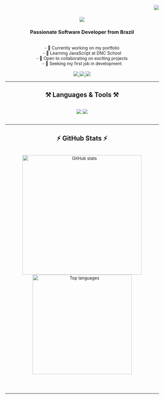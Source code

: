 <img align="right" src="https://visitor-badge.laobi.icu/badge?page_id=biancasnogueira.biancasnogueira" />

<h1 align="center">
    <img src="https://readme-typing-svg.herokuapp.com/?font=Righteous&size=35&center=true&vCenter=true&width=500&height=70&duration=4000&lines=Hi+There!+👋;+I'm+Bianca+Nogueira!;" />
</h1>

<h3 align="center">Passionate Software Developer from Brazil</h3>

<br/>

<div align="center">
  - 🔭 Currently working on my portfolio<br>
  - 🌱 Learning JavaScript at DNC School<br>
  - 👯 Open to collaborating on exciting projects<br>
  - 🤔 Seeking my first job in development<br>
</div>

<br/>

<div align="center"> 
  <a href="mailto:nogbianca@outlook.com">
    <img src="https://img.shields.io/badge/Outlook-0078D4?style=for-the-badge&logo=microsoft-outlook&logoColor=white" />
  </a>
  <a href="https://biancasnogueira.github.io" target="_blank">
    <img src="https://img.shields.io/badge/Portfolio-FF5722?style=for-the-badge&logo=todoist&logoColor=white" />
  </a>
  <a href="https://www.linkedin.com/in/biancasilvanogueira/" target="_blank">
    <img src="https://img.shields.io/badge/LinkedIn-0077B5?style=for-the-badge&logo=linkedin&logoColor=white" />
  </a>
</div>

<hr/>

<h2 align="center">⚒️ Languages & Tools ⚒️</h2>
<br/>
<div align="center">
    <img src="https://skillicons.dev/icons?i=react,html,css,vscode,github,figma,git" />
    <img src="https://skillicons.dev/icons?i=nodejs,python,javascript,typescript,mongodb,mysql" />
</div>

<br/>

<hr/>

<h2 align="center">⚡ GitHub Stats ⚡</h2>
<br>
<div align="center">
  <img width=390 src="https://github-readme-stats.vercel.app/api?username=biancasnogueira&count_private=true&show_icons=true&theme=react&rank_icon=github&border_radius=10" alt="GitHub stats" />
  <br/>
  <img width=325 src="https://github-readme-stats.vercel.app/api/top-langs/?username=biancasnogueira&hide=HTML&langs_count=8&layout=compact&theme=react&border_radius=10&size_weight=0.5&count_weight=0.5&exclude_repo=github-readme-stats" alt="Top languages" />
</div>

<br/><br/>

<hr/>
